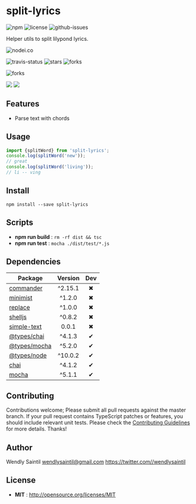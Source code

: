 # split-lyrics

![npm](https://img.shields.io/npm/v/split-lyrics.svg) ![license](https://img.shields.io/npm/l/split-lyrics.svg) ![github-issues](https://img.shields.io/github/issues/wspecs/split-lyrics.svg)

Helper utils to split lilypond lyrics.

![nodei.co](https://nodei.co/npm/split-lyrics.png?downloads=true&downloadRank=true&stars=true)

![travis-status](https://img.shields.io/travis/wspecs/split-lyrics.svg)
![stars](https://img.shields.io/github/stars/wspecs/split-lyrics.svg)
![forks](https://img.shields.io/github/forks/wspecs/split-lyrics.svg)

![forks](https://img.shields.io/github/forks/wspecs/split-lyrics.svg)

![](https://david-dm.org/wspecs/split-lyrics/status.svg)
![](https://david-dm.org/wspecs/split-lyrics/dev-status.svg)

## Features

- Parse text with chords

## Usage

```js
import {splitWord} from 'split-lyrics';
console.log(splitWord('new'));
// great
console.log(splitWord('living'));
// li -- ving
```

## Install

`npm install --save split-lyrics`


## Scripts

 - **npm run build** : `rm -rf dist && tsc`
 - **npm run test** : `mocha ./dist/test/*.js`

## Dependencies

Package | Version | Dev
--- |:---:|:---:
[commander](https://www.npmjs.com/package/commander) | ^2.15.1 | ✖
[minimist](https://www.npmjs.com/package/minimist) | ^1.2.0 | ✖
[replace](https://www.npmjs.com/package/replace) | ^1.0.0 | ✖
[shelljs](https://www.npmjs.com/package/shelljs) | ^0.8.2 | ✖
[simple-text](https://www.npmjs.com/package/simple-text) | 0.0.1 | ✖
[@types/chai](https://www.npmjs.com/package/@types/chai) | ^4.1.3 | ✔
[@types/mocha](https://www.npmjs.com/package/@types/mocha) | ^5.2.0 | ✔
[@types/node](https://www.npmjs.com/package/@types/node) | ^10.0.2 | ✔
[chai](https://www.npmjs.com/package/chai) | ^4.1.2 | ✔
[mocha](https://www.npmjs.com/package/mocha) | ^5.1.1 | ✔


## Contributing

Contributions welcome; Please submit all pull requests against the master branch. If your pull request contains TypeScript patches or features, you should include relevant unit tests. Please check the [Contributing Guidelines](contributng.md) for more details. Thanks!

## Author

Wendly Saintil <wendlysaintil@gmail.com> https://twitter.com//wendlysaintil

## License

 - **MIT** : http://opensource.org/licenses/MIT